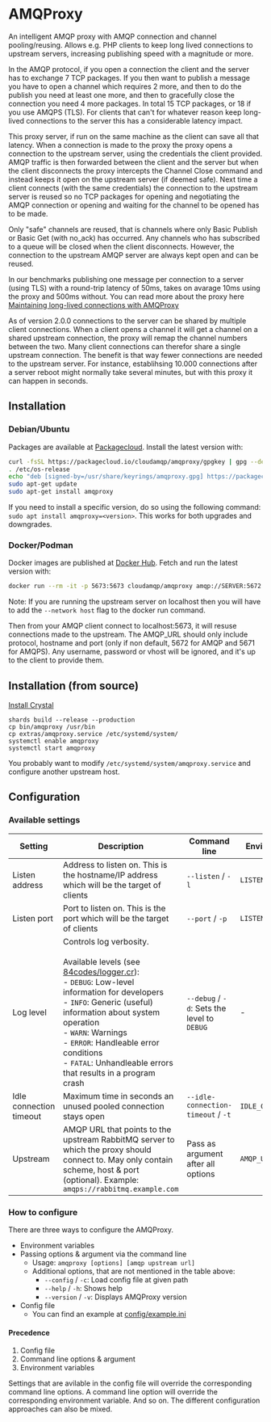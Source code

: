 # AMQProxy

An intelligent AMQP proxy with AMQP connection and channel pooling/reusing. Allows e.g. PHP clients to keep long lived connections to upstream servers, increasing publishing speed with a magnitude or more.

In the AMQP protocol, if you open a connection the client and the server has to exchange 7 TCP packages. If you then want to publish a message you have to open a channel which requires 2 more, and then to do the publish you need at least one more, and then to gracefully close the connection you need 4 more packages. In total 15 TCP packages, or 18 if you use AMQPS (TLS). For clients that can't for whatever reason keep long-lived connections to the server this has a considerable latency impact.

This proxy server, if run on the same machine as the client can save all that latency. When a connection is made to the proxy the proxy opens a connection to the upstream server, using the credentials the client provided. AMQP traffic is then forwarded between the client and the server but when the client disconnects the proxy intercepts the Channel Close command and instead keeps it open on the upstream server (if deemed safe). Next time a client connects (with the same credentials) the connection to the upstream server is reused so no TCP packages for opening and negotiating the AMQP connection or opening and waiting for the channel to be opened has to be made.

Only "safe" channels are reused, that is channels where only Basic Publish or Basic Get (with no_ack) has occurred. Any channels who has subscribed to a queue will be closed when the client disconnects. However, the connection to the upstream AMQP server are always kept open and can be reused.

In our benchmarks publishing one message per connection to a server (using TLS) with a round-trip latency of 50ms, takes on avarage 10ms using the proxy and 500ms without. You can read more about the proxy here [Maintaining long-lived connections with AMQProxy](https://www.cloudamqp.com/blog/2019-05-29-maintaining-long-lived-connections-with-AMQProxy.html)

As of version 2.0.0 connections to the server can be shared by multiple client connections. When a client opens a channel it will get a channel on a shared upstream connection, the proxy will remap the channel numbers between the two. Many client connections can therefor share a single upstream connection. The benefit is that way fewer connections are needed to the upstream server. For instance, establihsing 10.000 connections after a server reboot might normally take several minutes, but with this proxy it can happen in seconds.

## Installation

### Debian/Ubuntu

Packages are available at [Packagecloud](https://packagecloud.io/cloudamqp/amqproxy). Install the latest version with:

```sh
curl -fsSL https://packagecloud.io/cloudamqp/amqproxy/gpgkey | gpg --dearmor | sudo tee /usr/share/keyrings/amqproxy.gpg > /dev/null
. /etc/os-release
echo "deb [signed-by=/usr/share/keyrings/amqproxy.gpg] https://packagecloud.io/cloudamqp/amqproxy/$ID $VERSION_CODENAME main" | sudo tee /etc/apt/sources.list.d/amqproxy.list
sudo apt-get update
sudo apt-get install amqproxy
```

If you need to install a specific version, do so using the following command:
`sudo apt install amqproxy=<version>`. This works for both upgrades and downgrades.

### Docker/Podman

Docker images are published at [Docker Hub](https://hub.docker.com/r/cloudamqp/amqproxy). Fetch and run the latest version with:

```sh
docker run --rm -it -p 5673:5673 cloudamqp/amqproxy amqp://SERVER:5672
```

Note: If you are running the upstream server on localhost then you will have to add the `--network host` flag to the docker run command.

Then from your AMQP client connect to localhost:5673, it will resuse connections made to the upstream. The AMQP_URL should only include protocol, hostname and port (only if non default, 5672 for AMQP and 5671 for AMQPS). Any username, password or vhost will be ignored, and it's up to the client to provide them.

## Installation (from source)

[Install Crystal](https://crystal-lang.org/install/)

```
shards build --release --production
cp bin/amqproxy /usr/bin
cp extras/amqproxy.service /etc/systemd/system/
systemctl enable amqproxy
systemctl start amqproxy
```

You probably want to modify `/etc/systemd/system/amqproxy.service` and configure another upstream host.


## Configuration

### Available settings

| Setting                 | Description                                                                                                                                                                                                                                                                                                                                                                     | Command line                                | Environment variable      | Config file setting                              | Default value |
|-------------------------|---------------------------------------------------------------------------------------------------------------------------------------------------------------------------------------------------------------------------------------------------------------------------------------------------------------------------------------------------------------------------------|---------------------------------------------|---------------------------|--------------------------------------------------|---------------|
| Listen address          | Address to listen on. This is the hostname/IP address which will be the target of clients                                                                                                                                                                                                                                                                                       | `--listen` / `-l`                           | `LISTEN_ADDRESS`          | `[listen] > address` or `[listen] > bind` | `localhost`   |
| Listen port             | Port to listen on. This is the port which will be the target of clients                                                                                                                                                                                                                                                                                                         | `--port` / `-p`                             | `LISTEN_PORT`             | `[listen] > port`                             | `5673`        |
| Log level               | Controls log verbosity.<br><br>Available levels (see [84codes/logger.cr](https://github.com/84codes/logger.cr/blob/main/src/logger.cr#L86)):<br> - `DEBUG`: Low-level information for developers<br> - `INFO`: Generic (useful) information about system operation<br> - `WARN`: Warnings<br> - `ERROR`: Handleable error conditions<br> - `FATAL`: Unhandleable errors that results in a program crash | `--debug` / `-d`: Sets the level to `DEBUG` | -                         | `[main] > log_level`                         | `INFO`          |
| Idle connection timeout | Maximum time in seconds an unused pooled connection stays open                                                                                                                                                                                                                                                                                                                  | `--idle-connection-timeout` / `-t`          | `IDLE_CONNECTION_TIMEOUT` | `[main] > idle_connection_timeout`           | `5`           |
| Upstream                | AMQP URL that points to the upstream RabbitMQ server to which the proxy should connect to. May only contain scheme, host & port (optional). Example: `amqps://rabbitmq.example.com`                                                                                                                                                                                             | Pass as argument after all options          | `AMQP_URL`                | `[main] > upstream`                          |               |

### How to configure

There are three ways to configure the AMQProxy.
* Environment variables
* Passing options & argument via the command line
  * Usage: `amqproxy [options] [amqp upstream url]`
  * Additional options, that are not mentioned in the table above:
    * `--config` / `-c`: Load config file at given path
    * `--help` / `-h`: Shows help
    * `--version` / `-v`: Displays AMQProxy version
* Config file
  * You can find an example at [config/example.ini](config/example.ini)

#### Precedence
1. Config file
2. Command line options & argument
3. Environment variables

Settings that are avilable in the config file will override the corresponding command line options. A command line option will override the corresponding environment variable. And so on.
The different configuration approaches can also be mixed.
